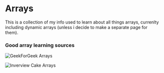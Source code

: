 # Arrays

This is a collection of my info used to learn about all things arrays, currenlty including dynamic arrays (unless i decide to make a separate page for them).


### Good array learning sources

![GeekForGeek Arrays](https://www.geeksforgeeks.org/array-data-structure-guide/)

![Inverview Cake Arrays](https://www.interviewcake.com/concept/python/array?)